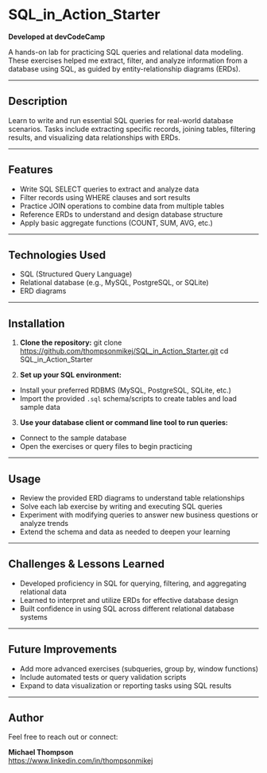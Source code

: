 # SQL_in_Action_Starter

**Developed at devCodeCamp**

A hands-on lab for practicing SQL queries and relational data modeling. These exercises helped me extract, filter, and analyze information from a database using SQL, as guided by entity-relationship diagrams (ERDs).

---

## Description

Learn to write and run essential SQL queries for real-world database scenarios. Tasks include extracting specific records, joining tables, filtering results, and visualizing data relationships with ERDs.

---

## Features

- Write SQL SELECT queries to extract and analyze data  
- Filter records using WHERE clauses and sort results  
- Practice JOIN operations to combine data from multiple tables  
- Reference ERDs to understand and design database structure  
- Apply basic aggregate functions (COUNT, SUM, AVG, etc.)

---

## Technologies Used

- SQL (Structured Query Language)
- Relational database (e.g., MySQL, PostgreSQL, or SQLite)
- ERD diagrams

---

## Installation

1. **Clone the repository:**
git clone https://github.com/thompsonmikej/SQL_in_Action_Starter.git
cd SQL_in_Action_Starter

2. **Set up your SQL environment:**
- Install your preferred RDBMS (MySQL, PostgreSQL, SQLite, etc.)
- Import the provided `.sql` schema/scripts to create tables and load sample data

3. **Use your database client or command line tool to run queries:**
- Connect to the sample database
- Open the exercises or query files to begin practicing

---

## Usage

- Review the provided ERD diagrams to understand table relationships
- Solve each lab exercise by writing and executing SQL queries
- Experiment with modifying queries to answer new business questions or analyze trends
- Extend the schema and data as needed to deepen your learning

---

## Challenges & Lessons Learned

- Developed proficiency in SQL for querying, filtering, and aggregating relational data  
- Learned to interpret and utilize ERDs for effective database design  
- Built confidence in using SQL across different relational database systems

---

## Future Improvements

- Add more advanced exercises (subqueries, group by, window functions)
- Include automated tests or query validation scripts
- Expand to data visualization or reporting tasks using SQL results

---

## Author

Feel free to reach out or connect:

**Michael Thompson**  
https://www.linkedin.com/in/thompsonmikej  
